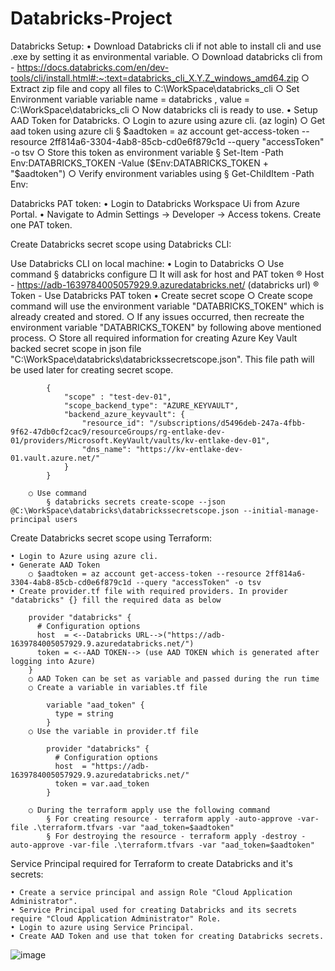 # Databricks-Project
Databricks Setup:
	• Download Databricks cli if not able to install cli and use .exe by setting it as environmental variable.
		○ Download databricks cli from - https://docs.databricks.com/en/dev-tools/cli/install.html#:~:text=databricks_cli_X.Y.Z_windows_amd64.zip
		○ Extract zip file and copy all files to C:\WorkSpace\databricks_cli
		○ Set Environment variable variable name = databricks , value = C:\WorkSpace\databricks_cli
		○ Now databricks cli is ready to use.
	• Setup AAD Token for Databricks.
		○ Login to azure using azure cli. (az login)
		○ Get aad token using azure cli
			§ $aadtoken = az account get-access-token --resource 2ff814a6-3304-4ab8-85cb-cd0e6f879c1d --query "accessToken" -o tsv
		○ Store this token as environment variable 
			§ Set-Item -Path Env:DATABRICKS_TOKEN -Value ($Env:DATABRICKS_TOKEN + "$aadtoken")
		○ Verify environment variables using 
			§ Get-ChildItem -Path Env:
		
			
Databricks PAT token:
	• Login to Databricks Workspace Ui from Azure Portal.
	• Navigate to Admin Settings -> Developer -> Access tokens. Create one PAT token.

Create Databricks secret scope using Databricks CLI:

Use Databricks CLI on local machine:
	• Login to Databricks
		○ Use command
			§ databricks configure
				□ It will ask for host and PAT token 
					® Host - https://adb-1639784005057929.9.azuredatabricks.net/ (databricks url)
					® Token - Use Databricks PAT token
	• Create secret scope
		○ Create scope command will use the environment variable "DATABRICKS_TOKEN" which is already created and stored.
		○ If any issues occurred, then recreate the environment variable "DATABRICKS_TOKEN" by following above mentioned process.
		○ Store all required information for creating Azure Key Vault backed secret scope in json file "C:\WorkSpace\databricks\databrickssecretscope.json". This file path will be used later for creating secret scope.
			
			{
			    "scope" : "test-dev-01",
			    "scope_backend_type": "AZURE_KEYVAULT",
			    "backend_azure_keyvault": {
			        "resource_id": "/subscriptions/d5496deb-247a-4fbb-9f62-47db0cf2cac9/resourceGroups/rg-entlake-dev-01/providers/Microsoft.KeyVault/vaults/kv-entlake-dev-01",
			        "dns_name": "https://kv-entlake-dev-01.vault.azure.net/"
			    }
			}
			
		○ Use command 
			§ databricks secrets create-scope --json @C:\WorkSpace\databricks\databrickssecretscope.json --initial-manage-principal users


Create Databricks secret scope using Terraform:

	• Login to Azure using azure cli.
	• Generate AAD Token 
		○ $aadtoken = az account get-access-token --resource 2ff814a6-3304-4ab8-85cb-cd0e6f879c1d --query "accessToken" -o tsv
	• Create provider.tf file with required providers. In provider "databricks" {} fill the required data as below
		
		provider "databricks" {
		  # Configuration options
		  host  = <--Databricks URL-->("https://adb-1639784005057929.9.azuredatabricks.net/")
		  token = <--AAD TOKEN--> (use AAD TOKEN which is generated after logging into Azure)
		}
		○ AAD Token can be set as variable and passed during the run time 
		○ Create a variable in variables.tf file
			
			variable "aad_token" {
			  type = string
			}
		○ Use the variable in provider.tf file
		
			provider "databricks" {
			  # Configuration options
			  host  = "https://adb-1639784005057929.9.azuredatabricks.net/"
			  token = var.aad_token
			}
		
		○ During the terraform apply use the following command
			§ For creating resource - terraform apply -auto-approve -var-file .\terraform.tfvars -var "aad_token=$aadtoken"
			§ For destroying the resource - terraform apply -destroy -auto-approve -var-file .\terraform.tfvars -var "aad_token=$aadtoken"  
		

		
Service Principal required for Terraform to create Databricks and it's secrets:

	• Create a service principal and assign Role "Cloud Application Administrator".
	• Service Principal used for creating Databricks and its secrets require "Cloud Application Administrator" Role.
	• Login to azure using Service Principal.
	• Create AAD Token and use that token for creating Databricks secrets.
	
![image](https://github.com/jagadish88t/Databricks-Project/assets/107781655/b94f1d85-0002-41f1-97c3-442399a49e96)
